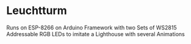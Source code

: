 # Leuchtturm

Runs on ESP-8266 on Arduino Framework with two Sets of WS2815 Addressable RGB LEDs to imitate a Lighthouse with several Animations
